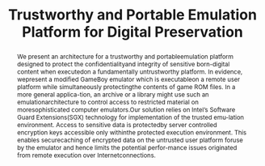 ---
abstract: We present an architecture for a trustworthy and portableemulation platform
  designed to protect the confidentialityand integrity of sensitive born-digital content
  when executedon a fundamentally untrustworthy platform. In evidence, wepresent a
  modified GameBoy emulator which is executableon a remote user platform while simultaneously
  protectingthe contents of game ROM files. In a more general applica-tion, an archive
  or a library might use such an emulationarchitecture to control access to restricted
  material on moresophisticated computer emulators.Our solution relies on Intel’s
  Software Guard Extensions(SGX) technology for implementation of the trusted emu-lation
  environment. Access to sensitive data is protectedby server controlled encryption
  keys accessible only withinthe protected execution environment. This enables securecaching
  of encrypted data on the untrusted user platform foruse by the emulator and hence
  limits the potential perfor-mance issues originated from remote execution over Internetconnections.
creators:
- Tarkhani, Zahra
- Brown, Geoffrey
- Myers, Steven
date: null
document_url: https://services.phaidra.univie.ac.at/api/object/o:931066/download
grand_parent: iPRES
institutions: []
keywords:
- kyoto
landing_page_url: https://phaidra.univie.ac.at/o:931066
language: eng
layout: publication
license: CC BY-SA 4.0 International
notes_url: null
parent: iPRES 2017
presentation_url: null
publication_type: paper
size: 379441
source_name: iPRES
title: Trustworthy and Portable Emulation Platform for Digital Preservation
year: 2017
---